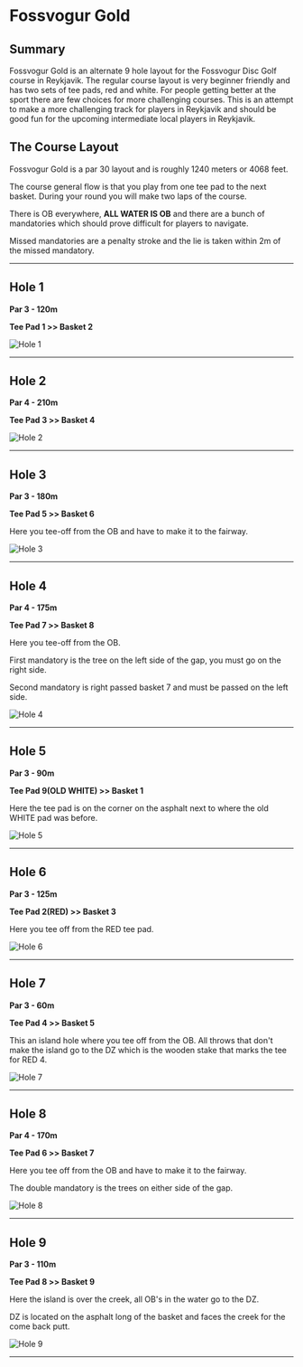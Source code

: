 # Fossvogur Gold

## Summary

Fossvogur Gold is an alternate 9 hole layout for the Fossvogur Disc Golf course in Reykjavik. The regular course layout is very beginner friendly and has two sets of tee pads, red and white. For people getting better at the sport there are few choices for more challenging courses. This is an attempt to make a more challenging track for players in Reykjavik and should be good fun for the upcoming intermediate local players in Reykjavik.

## The Course Layout

Fossvogur Gold is a par 30 layout and is roughly 1240 meters or 4068 feet.

The course general flow is that you play from one tee pad to the next basket. During your round you will make two laps of the course.

There is OB everywhere, **ALL WATER IS OB** and there are a bunch of mandatories which should prove difficult for players to navigate.

Missed mandatories are a penalty stroke and the lie is taken within 2m of the missed mandatory.

---

## Hole 1

**Par 3 - 120m**

**Tee Pad 1 >> Basket 2**

![Hole 1](images/hole_1.png)

---

## Hole 2

**Par 4 - 210m**

**Tee Pad 3 >> Basket 4**

![Hole 2](images/hole_2.png)

---

## Hole 3

**Par 3 - 180m**

**Tee Pad 5 >> Basket 6**

Here you tee-off from the OB and have to make it to the fairway.

![Hole 3](images/hole_3.png)

---

## Hole 4

**Par 4 - 175m**

**Tee Pad 7 >> Basket 8**

Here you tee-off from the OB.

First mandatory is the tree on the left side of the gap, you must go on the right side.

Second mandatory is right passed basket 7 and must be passed on the left side.

![Hole 4](images/hole_4.png)

---

## Hole 5

**Par 3 - 90m**

**Tee Pad 9(OLD WHITE) >> Basket 1**

Here the tee pad is on the corner on the asphalt next to where the old WHITE pad was before.

![Hole 5](images/hole_5.png)

---

## Hole 6

**Par 3 - 125m**

**Tee Pad 2(RED) >> Basket 3**

Here you tee off from the RED tee pad.

![Hole 6](images/hole_6.png)

---

## Hole 7

**Par 3 - 60m**

**Tee Pad 4 >> Basket 5**

This an island hole where you tee off from the OB. All throws that don't make the island go to the DZ which is the wooden stake that marks the tee for RED 4.

![Hole 7](images/hole_7.png)

---

## Hole 8

**Par 4 - 170m**

**Tee Pad 6 >> Basket 7**

Here you tee off from the OB and have to make it to the fairway.

The double mandatory is the trees on either side of the gap.

![Hole 8](images/hole_8.png)

---

## Hole 9

**Par 3 - 110m**

**Tee Pad 8 >> Basket 9**

Here the island is over the creek, all OB's in the water go to the DZ.

DZ is located on the asphalt long of the basket and faces the creek for the come back putt.

![Hole 9](images/hole_9.png)

---

